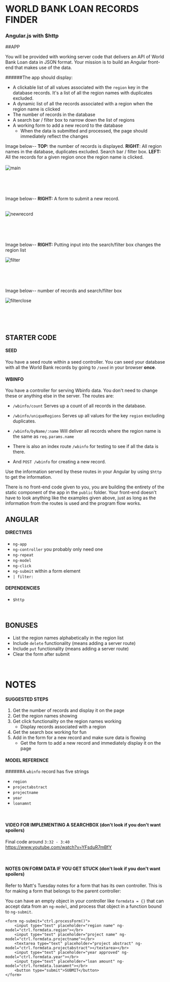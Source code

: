 # WORLD BANK LOAN RECORDS FINDER

### Angular.js with $http


##APP

You will be provided with working server code that delivers an API of World Bank Loan data in JSON format. Your mission is to build an Angular front-end that makes use of the data.

######The app should display:
- A clickable list of all values associated with the `region` key in the database records. It's a list of all the region names with duplicates excluded.
- A dynamic list of all the records associated with a region when the region name is clicked
- The number of records in the database
- A search bar / filter box to narrow down the list of regions
- A working form to add a new record to the database
  - When the data is submitted and processed, the page should immediately reflect the changes 

Image below-- **TOP:** the number of records is displayed. **RIGHT**: All region names in the database, duplicates excluded. Search bar / filter box.  **LEFT:** All the records for a given region once the region name is clicked. </br></br>
![main](main.png)

</br>
</br>
</br>

Image below-- **RIGHT:** A form to submit a new record.</br></br>

![newrecord](newrecord.png)

</br>
</br>
</br>


Image below-- **RIGHT:** Putting input into the search/filter box changes the region list

![filter](filter.png)

</br>
</br>
</br>

Image below-- number of records and search/filter box

![filterclose](filterclose.png)

</br>
</br>
</br>

## STARTER CODE

#### SEED
You have a seed route within a seed controller. You can seed your database with all the World Bank records by going to `/seed` in your browser **once**.

#### WBINFO
You have a controller for serving Wbinfo data. You don't need to change these or anything else in the server. The routes are:

- `/wbinfo/count`
Serves up a count of all records in the database.

- `/wbinfo/uniqueRegions`
Serves up all values for the key `region` excluding duplicates.

- `/wbinfo/byName/:name`
Will deliver all records where the region name is the same as `req.params.name`

- There is also an index route `/wbinfo` for testing to see if all the data is there.

- And `POST /wbinfo` for creating a new record.

Use the information served by these routes in your Angular by using `$http` to get the information.

There is no front-end code given to you, you are building the entirety of the static component of the app in the `public` folder. Your front-end doesn't have to look anything like the examples given above, just as long as the information from the routes is used and the program flow works.

## ANGULAR

#### DIRECTIVES
- `ng-app`
- `ng-controller` you probably only need one
- `ng-repeat`
- `ng-model`
- `ng-click`
- `ng-submit` within a form element
- `| filter:`

#### DEPENDENCIES
- `$http`

</br>
	

## BONUSES
- List the region names alphabetically in the region list
- Include `delete` functionality (means adding a server route)
- Include `put` functionality (means adding a server route)
- Clear the form after submit

</br>

# NOTES


#### SUGGESTED STEPS
1. Get the number of records and display it on the page
2. Get the region names showing
3. Get click functionality on the region names working
	- Display records associated with a region
4. Get the search box working for fun
5. Add in the form for a new record and make sure data is flowing
	- Get the form to add a new record and immediately display it on the page

#### MODEL REFERENCE
######A `wbinfo` record has five strings
- `region`
- `projectabstract`
- `projectname`
- `year`
- `loanamnt`

</br>

#### VIDEO FOR IMPLEMENTING A SEARCHBOX (don't look if you don't want spoilers)

Final code around `3:32 - 3:40`  
https://www.youtube.com/watch?v=YFsduR7mBfY

</br>

#### NOTES ON FORM DATA IF YOU GET STUCK (don't look if you don't want spoilers)

Refer to Matt's Tuesday notes for a form that has its own controller. This is for making a form that belongs to the parent controller:

You can have an empty object in your controller like `formdata = {}` that can accept data from an `ng-model`, and process that object in a function bound to `ng-submit`.

```
<form ng-submit="ctrl.processForm()">
	<input type="text" placeholder="region name" ng-model="ctrl.formdata.region"></br>
	<input type="text" placeholder="project name" ng-model="ctrl.formdata.projectname"></br>
	<textarea type="text" placeholder="project abstract" ng-model="ctrl.formdata.projectabstract"></textarea></br>
	<input type="text" placeholder="year approved" ng-model="ctrl.formdata.year"></br>
	<input type="text" placeholder="loan amount" ng-model="ctrl.formdata.loanamnt"></br>
	<button type="submit">SUBMIT</button>
</form>
```









